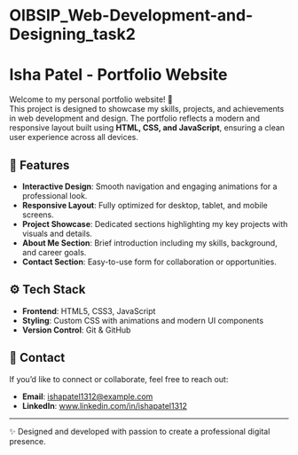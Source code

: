 # OIBSIP_Web-Development-and-Designing_task2


# Isha Patel - Portfolio Website

Welcome to my personal portfolio website! 🎉  
This project is designed to showcase my skills, projects, and achievements in web development and design. The portfolio reflects a modern and responsive layout built using **HTML, CSS, and JavaScript**, ensuring a clean user experience across all devices.  

## 🌟 Features
- **Interactive Design**: Smooth navigation and engaging animations for a professional look.  
- **Responsive Layout**: Fully optimized for desktop, tablet, and mobile screens.  
- **Project Showcase**: Dedicated sections highlighting my key projects with visuals and details.  
- **About Me Section**: Brief introduction including my skills, background, and career goals.  
- **Contact Section**: Easy-to-use form for collaboration or opportunities.  

## ⚙️ Tech Stack
- **Frontend**: HTML5, CSS3, JavaScript  
- **Styling**: Custom CSS with animations and modern UI components  
- **Version Control**: Git & GitHub  
  
## 📩 Contact
If you’d like to connect or collaborate, feel free to reach out:  
- **Email**: ishapatel1312@example.com  
- **LinkedIn**: www.linkedin.com/in/ishapatel1312


---
✨ Designed and developed with passion to create a professional digital presence.
